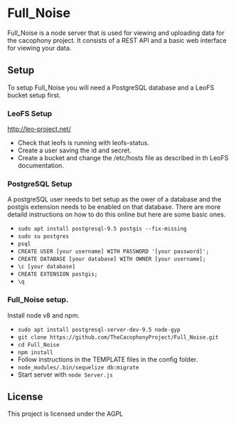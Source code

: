 # Full_Noise

Full_Noise is a node server that is used for viewing and uploading data for the cacophony project. It consists of a REST API and a basic web interface for viewing your data.

## Setup  
To setup Full_Noise you will need a PostgreSQL database and a LeoFS bucket setup first.

### LeoFS Setup
http://leo-project.net/
* Check that leofs is running with leofs-status. 
* Create a user saving the id and secret. 
* Create a bucket and change the /etc/hosts file as described in th LeoFS documentation. 

### PostgreSQL Setup
A postgreSQL user needs to bet setup as the ower of a database and the postgis extension needs to be enabled on that database.
There are more detaild instructions on how to do this online but here are some basic ones.

* `sudo apt install postgresql-9.5 postgis --fix-missing`
* `sudo su postgres`
* `psql`
* `CREATE USER [your username] WITH PASSWORD '[your password]';`
* `CREATE DATABASE [your database] WITH OWNER [your username];`
* `\c [your database]`
* `CREATE EXTENSION postgis;`
* `\q`

### Full_Noise setup.
Install node v8 and npm.

* `sudo apt install postgresql-server-dev-9.5 node-gyp`
* `git clone https://github.com/TheCacophonyProject/Full_Noise.git`
* `cd Full_Noise`
* `npm install`
* Follow instructions in the TEMPLATE files in the config folder.
* `node_modules/.bin/sequelize db:migrate`
* Start server with `node Server.js`

## License
This project is licensed under the AGPL

